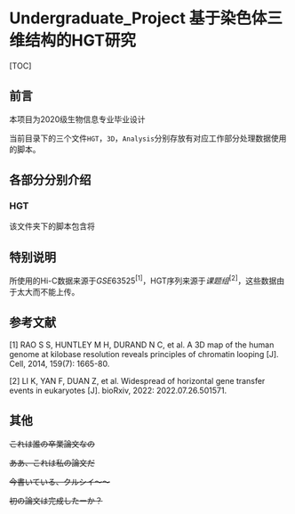 # Undergraduate_Project  基于染色体三维结构的HGT研究

[TOC]

## 前言

本项目为2020级生物信息专业毕业设计

当前目录下的三个文件`HGT`，`3D`，`Analysis`分别存放有对应工作部分处理数据使用的脚本。

## 各部分分别介绍

### HGT

该文件夹下的脚本包含将

## 特别说明

所使用的Hi-C数据来源于$GSE63525^[1]$，HGT序列来源于$课题组^[2]$，这些数据由于太大而不能上传。

## 参考文献

[1] RAO S S, HUNTLEY M H, DURAND N C, et al. A 3D map of the human genome at kilobase resolution reveals principles of chromatin looping [J]. Cell, 2014, 159(7): 1665-80.

[2] LI K, YAN F, DUAN Z, et al. Widespread of horizontal gene transfer events in eukaryotes [J]. bioRxiv, 2022: 2022.07.26.501571.

## 其他

~~これは誰の卒業論文なの~~

~~ああ、これは私の論文だ~~

~~今書いている、クルシイ～～~~

~~初の論文は完成したーか？~~
